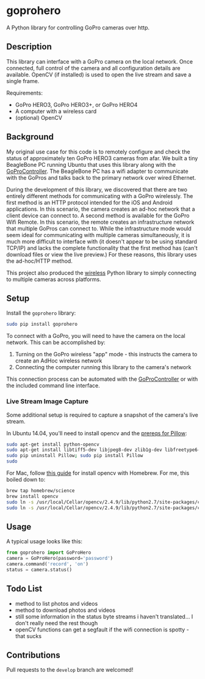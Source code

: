 # goprohero

A Python library for controlling GoPro cameras over http.

## Description

This library can interface with a GoPro camera on the local network. Once connected, full control of the camera and all configuration details are available. OpenCV (if installed) is used to open the live stream and save a single frame.

Requirements:

* GoPro HERO3, GoPro HERO3+, or GoPro HERO4
* A computer with a wireless card
* (optional) OpenCV

## Background

My original use case for this code is to remotely configure and check the status of approximately ten GoPro HERO3 cameras from afar. We built a tiny BeagleBone PC running Ubuntu that uses this library along with the [GoProController](https://github.com/joshvillbrandt/GoProController). The BeagleBone PC has a wifi adapter to communicate with the GoPros and talks back to the primary network over wired Ethernet.

During the development of this library, we discovered that there are two entirely different methods for communicating with a GoPro wirelessly. The first method is an HTTP protocol  intended for the iOS and Android applications. In this scenario, the camera creates an ad-hoc network that a client device can connect to. A second method is available for the GoPro Wifi Remote. In this scenario, the remote creates an infrastructure network that multiple GoPros can connect to. While the infrastructure mode would seem ideal for communicating with multiple cameras simultaneously, it is much more difficult to interface with (it doesn't appear to be using standard TCP/IP) and lacks the complete functionality that the first method has (can't download files or view the live preview.) For these reasons, this library uses the ad-hoc/HTTP method.

This project also produced the [wireless](https://github.com/joshvillbrandt/wireless) Python library to simply connecting to multiple cameras across platforms.

## Setup

Install the `goprohero` library:

```bash
sudo pip install goprohero
```

To connect with a GoPro, you will need to have the camera on the local network. This can be accomplished by:

1. Turning on the GoPro wireless "app" mode - this instructs the camera to create an AdHoc wireless network
1. Connecting the computer running this library to the camera's network

This connection process can be automated with the [GoProController](https://github.com/joshvillbrandt/GoProController) or with the included command line interface.

### Live Stream Image Capture

Some additional setup is required to capture a snapshot of the camera's live stream.

In Ubuntu 14.04, you'll need to install opencv and the [prereqs for Pillow](http://pillow.readthedocs.org/installation.html#linux-installation):

```bash
sudo apt-get install python-opencv
sudo apt-get install libtiff5-dev libjpeg8-dev zlib1g-dev libfreetype6-dev liblcms2-dev libwebp-dev tcl8.6-dev tk8.6-dev python-tk
sudo pip uninstall Pillow; sudo pip install Pillow
sudo
```

For Mac, follow [this guide](https://jjyap.wordpress.com/2014/05/24/installing-opencv-2-4-9-on-mac-osx-with-python-support/) for install opencv with Homebrew. For me, this boiled down to:

```bash
brew tap homebrew/science
brew install opencv
sudo ln -s /usr/local/Cellar/opencv/2.4.9/lib/python2.7/site-packages/cv.py /Library/Python/2.7/site-packages/cv.py
sudo ln -s /usr/local/Cellar/opencv/2.4.9/lib/python2.7/site-packages/cv2.so /Library/Python/2.7/site-packages/cv2.so
```

## Usage

A typical usage looks like this:

```python
from goprohero import GoProHero
camera = GoProHero(password='password')
camera.command('record', 'on')
status = camera.status()
```

## Todo List

* method to list photos and videos
* method to download photos and videos
* still some information in the status byte streams i haven't translated... I don't really need the rest though
* openCV functions can get a segfault if the wifi connection is spotty - that sucks

## Contributions

Pull requests to the `develop` branch are welcomed!
